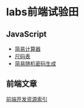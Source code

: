 # labs前端试验田

## JavaScript
* [简易计算器](calculator/)
* [尺码表](size-chart/)
* [简易随机密码生成](gen-pass/)

## 前端文章
[前端开发资源索引](docs/frontend-dev-lists.md)


